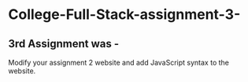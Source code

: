 # College-Full-Stack-assignment-3-

## 3rd Assignment was - 

Modify your assignment 2 website and add JavaScript syntax to the website.
